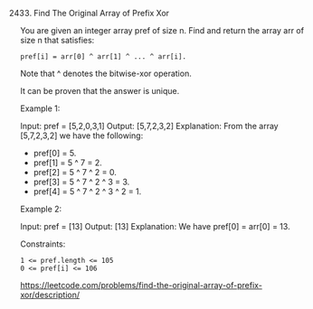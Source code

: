 2433. Find The Original Array of Prefix Xor

You are given an integer array pref of size n. Find and return the array arr of size n that satisfies:

    pref[i] = arr[0] ^ arr[1] ^ ... ^ arr[i].

Note that ^ denotes the bitwise-xor operation.

It can be proven that the answer is unique.

 

Example 1:

Input: pref = [5,2,0,3,1]
Output: [5,7,2,3,2]
Explanation: From the array [5,7,2,3,2] we have the following:
- pref[0] = 5.
- pref[1] = 5 ^ 7 = 2.
- pref[2] = 5 ^ 7 ^ 2 = 0.
- pref[3] = 5 ^ 7 ^ 2 ^ 3 = 3.
- pref[4] = 5 ^ 7 ^ 2 ^ 3 ^ 2 = 1.

Example 2:

Input: pref = [13]
Output: [13]
Explanation: We have pref[0] = arr[0] = 13.

 

Constraints:

    1 <= pref.length <= 105
    0 <= pref[i] <= 106


https://leetcode.com/problems/find-the-original-array-of-prefix-xor/description/
